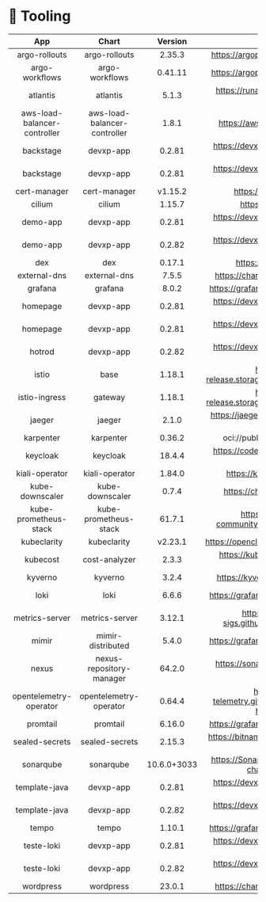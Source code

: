 # 🔩 Tooling

|  App |  Chart | Version | Repo | base | ops | dev | prd |
| :--: | :-----:| :-----: | :---:| :--: | :-: | :-: | :-: |
| argo-rollouts | argo-rollouts | 2.35.3 | https://argoproj.github.io/argo-helm | ✅ |  |  |  |
| argo-workflows | argo-workflows | 0.41.11 | https://argoproj.github.io/argo-helm | ✅ |  |  |  |
| atlantis | atlantis | 5.1.3 | https://runatlantis.github.io/helm-charts |  | [![App Status](https://argocd.devxp-tech.io/api/badge?name=atlantis-ops&revision=true&showAppName=true)](https://argocd.devxp-tech.io/applications/atlantis-ops) |  |  |
| aws-load-balancer-controller | aws-load-balancer-controller | 1.8.1 | https://aws.github.io/eks-charts | ✅ |  |  |  |
| backstage | devxp-app | 0.2.81 | https://devxp-tech.github.io/helm-charts |  |  |  | [![App Status](https://argocd.devxp-tech.io/api/badge?name=backstage-prd&revision=true&showAppName=true)](https://argocd.devxp-tech.io/applications/backstage-prd) |
| backstage | devxp-app | 0.2.81 | https://devxp-tech.github.io/helm-charts |  |  | [![App Status](https://argocd.devxp-tech.io/api/badge?name=backstage-dev&revision=true&showAppName=true)](https://argocd.devxp-tech.io/applications/backstage-dev) |  |
| cert-manager | cert-manager | v1.15.2 | https://charts.jetstack.io | ✅ |  |  |  |
| cilium | cilium | 1.15.7 | https://helm.cilium.io | ✅ |  |  |  |
| demo-app | devxp-app | 0.2.81 | https://devxp-tech.github.io/helm-charts |  |  |  | [![App Status](https://argocd.devxp-tech.io/api/badge?name=demo-app-prd&revision=true&showAppName=true)](https://argocd.devxp-tech.io/applications/demo-app-prd) |
| demo-app | devxp-app | 0.2.82 | https://devxp-tech.github.io/helm-charts |  |  | [![App Status](https://argocd.devxp-tech.io/api/badge?name=demo-app-dev&revision=true&showAppName=true)](https://argocd.devxp-tech.io/applications/demo-app-dev) |  |
| dex | dex | 0.17.1 | https://charts.dexidp.io | ✅ |  |  |  |
| external-dns | external-dns | 7.5.5 | https://charts.bitnami.com/bitnami | ✅ |  |  |  |
| grafana | grafana | 8.0.2 | https://grafana.github.io/helm-charts | ✅ |  |  |  |
| homepage | devxp-app | 0.2.81 | https://devxp-tech.github.io/helm-charts |  |  |  | [![App Status](https://argocd.devxp-tech.io/api/badge?name=homepage-prd&revision=true&showAppName=true)](https://argocd.devxp-tech.io/applications/homepage-prd) |
| homepage | devxp-app | 0.2.81 | https://devxp-tech.github.io/helm-charts |  |  | [![App Status](https://argocd.devxp-tech.io/api/badge?name=homepage-dev&revision=true&showAppName=true)](https://argocd.devxp-tech.io/applications/homepage-dev) |  |
| hotrod | devxp-app | 0.2.82 | https://devxp-tech.github.io/helm-charts | ✅ |  |  |  |
| istio | base | 1.18.1 | https://istio-release.storage.googleapis.com/charts | ✅ |  |  |  |
| istio-ingress | gateway | 1.18.1 | https://istio-release.storage.googleapis.com/charts | ✅ |  |  |  |
| jaeger | jaeger | 2.1.0 | https://jaegertracing.github.io/helm-charts | ✅ |  |  |  |
| karpenter | karpenter | 0.36.2 | oci://public.ecr.aws/karpenter | ✅ |  |  |  |
| keycloak | keycloak | 18.4.4 | https://codecentric.github.io/helm-charts | ✅ |  |  |  |
| kiali-operator | kiali-operator | 1.84.0 | https://kiali.org/helm-charts | ✅ |  |  |  |
| kube-downscaler | kube-downscaler | 0.7.4 | https://charts.deliveryhero.io/ | ✅ |  |  |  |
| kube-prometheus-stack | kube-prometheus-stack | 61.7.1 | https://prometheus-community.github.io/helm-charts | ✅ |  |  |  |
| kubeclarity | kubeclarity | v2.23.1 | https://openclarity.github.io/kubeclarity | ✅ |  |  |  |
| kubecost | cost-analyzer | 2.3.3 | https://kubecost.github.io/cost-analyzer | ✅ |  |  |  |
| kyverno | kyverno | 3.2.4 | https://kyverno.github.io/kyverno | ✅ |  |  |  |
| loki | loki | 6.6.6 | https://grafana.github.io/helm-charts |  | [![App Status](https://argocd.devxp-tech.io/api/badge?name=loki-ops&revision=true&showAppName=true)](https://argocd.devxp-tech.io/applications/loki-ops) |  |  |
| metrics-server | metrics-server | 3.12.1 | https://kubernetes-sigs.github.io/metrics-server/ | ✅ |  |  |  |
| mimir | mimir-distributed | 5.4.0 | https://grafana.github.io/helm-charts | ✅ |  |  |  |
| nexus | nexus-repository-manager | 64.2.0 | https://sonatype.github.io/helm3-charts | ✅ |  |  |  |
| opentelemetry-operator | opentelemetry-operator | 0.64.4 | https://open-telemetry.github.io/opentelemetry-helm-charts | ✅ |  |  |  |
| promtail | promtail | 6.16.0 | https://grafana.github.io/helm-charts | ✅ |  |  |  |
| sealed-secrets | sealed-secrets | 2.15.3 | https://bitnami-labs.github.io/sealed-secrets | ✅ |  |  |  |
| sonarqube | sonarqube | 10.6.0+3033 | https://SonarSource.github.io/helm-chart-sonarqube | ✅ |  |  |  |
| template-java | devxp-app | 0.2.81 | https://devxp-tech.github.io/helm-charts |  |  |  | [![App Status](https://argocd.devxp-tech.io/api/badge?name=template-java-prd&revision=true&showAppName=true)](https://argocd.devxp-tech.io/applications/template-java-prd) |
| template-java | devxp-app | 0.2.82 | https://devxp-tech.github.io/helm-charts |  |  | [![App Status](https://argocd.devxp-tech.io/api/badge?name=template-java-dev&revision=true&showAppName=true)](https://argocd.devxp-tech.io/applications/template-java-dev) |  |
| tempo | tempo | 1.10.1 | https://grafana.github.io/helm-charts | ✅ |  |  |  |
| teste-loki | devxp-app | 0.2.81 | https://devxp-tech.github.io/helm-charts |  |  |  | [![App Status](https://argocd.devxp-tech.io/api/badge?name=teste-loki-prd&revision=true&showAppName=true)](https://argocd.devxp-tech.io/applications/teste-loki-prd) |
| teste-loki | devxp-app | 0.2.82 | https://devxp-tech.github.io/helm-charts |  |  | [![App Status](https://argocd.devxp-tech.io/api/badge?name=teste-loki-dev&revision=true&showAppName=true)](https://argocd.devxp-tech.io/applications/teste-loki-dev) |  |
| wordpress | wordpress | 23.0.1 | https://charts.bitnami.com/bitnami | ✅ |  |  |  |
